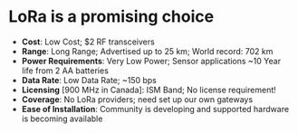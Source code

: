 # LoRa is a promising choice

* **Cost**: Low Cost; $2 RF transceivers
* **Range**: Long Range; Advertised up to 25 km; World record: 702 km
* **Power Requirements**: Very Low Power; Sensor applications ~10 Year life from 2 AA batteries
* **Data Rate**: Low Data Rate; ~150 bps
* **Licensing** [900 MHz in Canada]: ISM Band; No license requirement!
* **Coverage**: No LoRa providers; need set up our own gateways
* **Ease of Installation**: Community is developing and supported hardware is becoming available